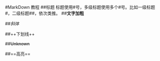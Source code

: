 #MarkDown 教程
##标题
标题使用#号，多级标题使用多个#号。比如一级标题#，二级标题##，依次类推。
##**文字加粗**

##*斜体*

##++下划线++

##~~Unknown~~

##==高亮==

